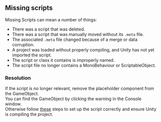 ## Missing scripts

Missing Scripts can mean a number of things:  
- There was a script that was deleted.
- There was a script that was manually moved without its `.meta` file.
- The associated `.meta` file changed because of a merge or data corruption.
- A project was loaded without properly compiling, and Unity has not yet imported the script.
- The script or class it contains is improperly named.
- The script file no longer contains a MonoBehaviour or ScriptableObject.

### Resolution

If the script is no longer relevant, remove the placeholder component from the GameObject.  
You can find the GameObject by clicking the warning in the Console window.  
Otherwise follow [these](../../../Script%20Loading%20Issues.md) steps to set up the script correctly and ensure Unity is compiling the project.
